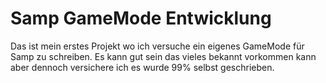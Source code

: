 # Samp GameMode Entwicklung

Das ist mein erstes Projekt wo ich versuche ein
eigenes GameMode für Samp zu schreiben.
Es kann gut sein das vieles bekannt vorkommen kann aber dennoch versichere ich es wurde 99% selbst geschrieben.
